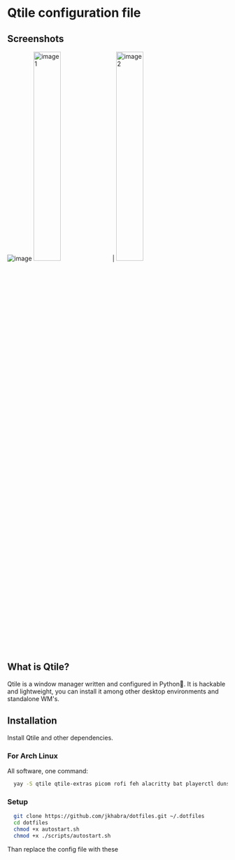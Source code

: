 # Qtile configuration file
## Screenshots
![image](https://github.com/jkhabra/dotfiles/assets/22749805/a6d13aa5-e213-4160-8583-037edeb0bf2b)
<img src="https://github.com/jkhabra/dotfiles/assets/22749805/bc48d5f3-345b-4da4-986c-adf4462c3a08" alt="image1" width="35%"> | <img src="https://github.com/jkhabra/dotfiles/assets/22749805/1c945d1f-8842-4eb3-80a5-8a9cd7cf886f" alt="image2" width="35%">

## What is Qtile?
Qtile is a window manager written and configured in Python🐍. It is hackable and lightweight, you can install it among other desktop environments and standalone WM's.

## Installation
Install Qtile and other dependencies.

### For Arch Linux
All software, one command:
```bash
  yay -S qtile qtile-extras picom rofi feh alacritty bat playerctl dunst ttf-font-awesome network-manager-applet ranger flameshot htop transmission-gtk zsh starship
```

### Setup
```bash
  git clone https://github.com/jkhabra/dotfiles.git ~/.dotfiles
  cd dotfiles
  chmod +x autostart.sh
  chmod +x ./scripts/autostart.sh
```
Than replace the config file with these
